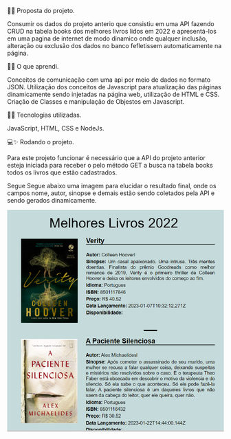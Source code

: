 🚀✨ Proposta do projeto.

Consumir os dados do projeto anterio que consistiu em uma API fazendo CRUD na tabela books dos melhores livros lidos em 2022 e apresentá-los em uma pagina de internet de modo dinamico onde qualquer inclusão, alteração ou exclusão dos dados no banco fefletissem automaticamente na página.


🧠✨ O que aprendi.

Conceitos de comunicação com uma api por meio de dados no formato JSON. Utilização dos conceitos de Javascript para atualização das páginas dinamicamente sendo injetadas na página web, utilização de HTML e CSS. Criação de Classes e manipulação de Objestos em Javascript.


🔧✨ Tecnologias utilizadas.

JavaScript, HTML, CSS e NodeJs.


💻✨ Rodando o projeto.

Para este projeto funcionar é necessário que a API do projeto anterior esteja iniciada para receber o pelo método GET a busca na tabela books todos os livros que estão cadastrados.
 
Segue Segue abaixo uma imagem para elucidar o resultado final, onde os campos nome, autor, sinopse e demais estão sendo coletados pela API e sendo gerados dinamicamente.

![alt text](assets/images/Readme/Pagina_inicial.png)


